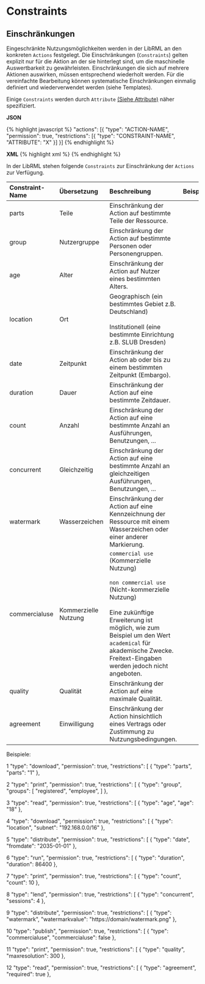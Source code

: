# Constraints
## Einschränkungen

Eingeschränkte Nutzungsmöglichkeiten werden in der LibRML an den konkreten `Actions` festgelegt. Die Einschränkungen (`Constraints`) gelten explizit nur für die Aktion an der sie hinterlegt sind, um die maschinelle Auswertbarkeit zu gewährleisten. Einschränkungen die sich auf mehrere Aktionen auswirken, müssen entsprechend wiederholt werden. Für die vereinfachte Bearbeitung können systematische Einschränkungen einmalig definiert und wiederverwendet werden (siehe Templates).

Einige `Constraints` werden durch `Attribute` [(Siehe Attribute)](attributes.markdown) näher spezifiziert.

**JSON**

{% highlight javascript %}
"actions": [{
    "type": "ACTION-NAME",
    "permission": true,
    "restrictions": [{
        "type": "CONSTRAINT-NAME",
        "ATTRIBUTE": "X"
     }]
}]
{% endhighlight %}

**XML**
{% highlight xml %}
<action type="ACTION-NAME" permission="true">
  <restriction type="CONSTRAINT-NAME" ATTRIBUTE="X"/>
</action>
{% endhighlight %}

In der LibRML stehen folgende `Constraints` zur Einschränkung der `Actions` zur Verfügung.

| Constraint-Name | Übersetzung | Beschreibung | Beispiel |
| :-------------- | :--------- | :---------- |:------- |
| parts | Teile | Einschränkung der Action auf bestimmte Teile der Ressource. | |
| group | Nutzergruppe | Einschränkung der Action auf bestimmte Personen oder Personengruppen. | |
| age | Alter | Einschränkung der Action auf Nutzer eines bestimmten Alters. | |
| location | Ort | Geographisch (ein bestimmtes Gebiet z.B. Deutschland)<br/><br/>Institutionell (eine bestimmte Einrichtung z.B. SLUB Dresden) | |
| date | Zeitpunkt | Einschränkung der Action ab oder bis zu einem bestimmten Zeitpunkt (Embargo). | |
| duration | Dauer | Einschränkung der Action auf eine bestimmte Zeitdauer. | |
| count | Anzahl | Einschränkung der Action auf eine bestimmte Anzahl an Ausführungen, Benutzungen, ... | |
| concurrent | Gleichzeitig | Einschränkung der Action auf eine bestimmte Anzahl an gleichzeitigen Ausführungen, Benutzungen, ... | |
| watermark | Wasserzeichen | Einschränkung der Action auf eine Kennzeichnung der Ressource mit einem Wasserzeichen oder einer anderer Markierung. | |
| commercialuse | Kommerzielle Nutzung | `commercial use` (Kommerzielle Nutzung)<br/><br/>`non commercial use` (Nicht-kommerzielle Nutzung)<br/><br/>Eine zukünftige Erweiterung ist möglich, wie zum Beispiel um den Wert `academical` für akademische Zwecke. Freitext-Eingaben werden jedoch nicht angeboten. | |
| quality | Qualität | Einschränkung der Action auf eine maximale Qualität. | |
| agreement | Einwilligung | Einschränkung der Action hinsichtlich eines Vertrags oder Zustimmung zu Nutzungsbedingungen. | |



Beispiele: 

1
  "type": "download",
  "permission": true,
  "restrictions": [
    {
      "type": "parts",
      "parts": "1"
    },

2
  "type": "print",
  "permission": true,
  "restrictions": [
    {
      "type": "group",
      "groups": [
        "registered",
        "employee",
      ]
    },

3
  "type": "read",
  "permission": true,
  "restrictions": [
    {
      "type": "age",
      "age": "18"
    },

4
  "type": "download",
  "permission": true,
  "restrictions": [
    {
      "type": "location",
      "subnet": "192.168.0.0/16"
    },

5
  "type": "distribute",
  "permission": true,
  "restrictions": [
    {
      "type": "date",
      "fromdate": "2035-01-01"
    },

6 
  "type": "run",
  "permission": true,
  "restrictions": [
    {
      "type": "duration",
      "duration": 86400
    },

7
  "type": "print",
  "permission": true,
  "restrictions": [
    {
      "type": "count",
      "count": 10
    },

8
  "type": "lend",
  "permission": true,
  "restrictions": [
    {
      "type": "concurrent",
      "sessions": 4
    },

9
  "type": "distribute",
  "permission": true,
  "restrictions": [
    {
      "type": "watermark",
      "watermarkvalue": "https://domain/watermark.png"
    },

10
  "type": "publish",
  "permission": true,
  "restrictions": [
    {
      "type": "commercialuse",
      "commercialuse": false
    },    

11
  "type": "print",
  "permission": true,
  "restrictions": [
    {
      "type": "quality",
      "maxresolution": 300
    },   

12
  "type": "read",
  "permission": true,
  "restrictions": [
    {
      "type": "agreement",
      "required": true
    },       